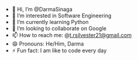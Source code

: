 - 👋 Hi, I’m @DarmaSinaga
- 👀 I’m interested in Software Engineering 
- 🌱 I’m currently learning Python 
- 💞️ I’m looking to collaborate on Google
- 📫 How to reach me: @t.rsilvester21@gmail.com
- 😄 Pronouns: He/Him, Darma
- ⚡ Fun fact: I am like to code every day
